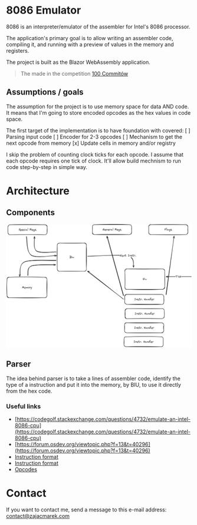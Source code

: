 # 8086 Emulator

8086 is an interpreter/emulator of the assembler for Intel's 8086 processor.

The application's primary goal is to allow writing an assembler code, compiling it, and running with a preview of values in the memory and registers.

The project is built as the Blazor WebAssembly application.

> The made in the competition [100 Commitów](https://100commitow.pl)

## Assumptions / goals

The assumption for the project is to use memory space for data AND code. It means that I'm going to store encoded opcodes as the hex values in code space.

The first target of the implementation is to have foundation with covered:
[ ] Parsing input code
[ ] Encoder for 2-3 opcodes
[ ] Mechanism to get the next opcode from memory
[x] Update cells in memory and/or registry

I skip the problem of counting clock ticks for each opcode. I assume that each opcode requires one tick of clock. It'll allow build mechnism to run code step-by-step in simple way.

# Architecture

## Components

![](8086emu.png)

## Parser

The idea behind parser is to take a lines of assembler code, identify the type of a instruction and put it into the memory, by BIU, to use it directly from the hex code.

### Useful links

- [https://codegolf.stackexchange.com/questions/4732/emulate-an-intel-8086-cpu](https://codegolf.stackexchange.com/questions/4732/emulate-an-intel-8086-cpu)
- [https://forum.osdev.org/viewtopic.php?f=13&t=40296](https://forum.osdev.org/viewtopic.php?f=13&t=40296)
- [Instruction format](http://aturing.umcs.maine.edu/~meadow/courses/cos335/8086-instformat.pdf)
- [Instruction format](https://mlgansari.files.wordpress.com/2020/04/3-instruction-set-of-8086-microprocessor.pdf)
- [Opcodes](https://stackoverflow.com/questions/76331878/why-does-the-opcode-for-mov-from-a-segment-register-not-have-its-low-bit-set-it)

# Contact

If you want to contact me, send a message to this e-mail address:
contact@zajacmarek.com